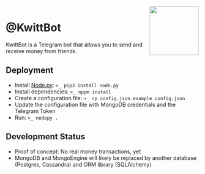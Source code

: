 <img src="http://i.imgur.com/HFdsUh7.png" align="right" width="128px">

# @KwittBot

KwittBot is a Telegram bot that allows you to send and receive money from
friends.

## Deployment

  [Node.py]: https://nodepy.org/

* Install [Node.py]: `>_ pip3 install node.py`
* Install dependencies: `>_ nppm install`
* Create a configuration file: `>_ cp config.json.example config.json`
* Update the configuration file with MongoDB credentials and the Telegram Token
* Run: `>_ nodepy .`

## Development Status

* Proof of concept: No real money transactions, yet
* MongoDB and MongoEngine will likely be replaced by another database
  (Postgres, Cassandra) and ORM library (SQLAlchemy)

